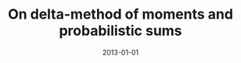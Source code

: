 ---
# Documentation: https://wowchemy.com/docs/managing-content/

title: On delta-method of moments and probabilistic sums
subtitle: ''
summary: ''
authors:
- Jacek Cichoń
- Zbigniew J. Gołębiewski
- Marcin Kardas
- Marek Klonowski
tags: []
categories: []
date: '2013-01-01'
lastmod: 2022-10-07T05:13:34Z
featured: false
draft: false

# Featured image
# To use, add an image named `featured.jpg/png` to your page's folder.
# Focal points: Smart, Center, TopLeft, Top, TopRight, Left, Right, BottomLeft, Bottom, BottomRight.
image:
  caption: ''
  focal_point: ''
  preview_only: false

# Projects (optional).
#   Associate this post with one or more of your projects.
#   Simply enter your project's folder or file name without extension.
#   E.g. `projects = ["internal-project"]` references `content/project/deep-learning/index.md`.
#   Otherwise, set `projects = []`.
projects: []
publishDate: '2022-10-07T05:13:33.340191Z'
publication_types:
- '1'
abstract: ''
publication: '*2013 Proceedings of the Tenth Workshop on Analytic Algorithmics and
  Combinatorics (ANALCO) : New Orleans, Louisiana, USA, January 6, 2013*'
doi: 10.1137/1.9781611973037.11
---